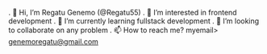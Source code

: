 . 👋 Hi, I’m Regatu Genemo (@Regatu55)
.  👀 I’m interested in  frontend development
. 🌱 I’m currently learning fullstack development
. 💞️ I’m looking to collaborate on any problem 
. 📫 How to reach me? myemail> genemoregatu@gmail.com


